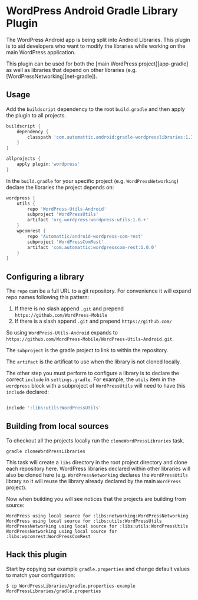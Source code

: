# WordPress Android Gradle Library Plugin

The WordPress Android app is being split into Android Libraries. This plugin is to aid developers who want to modify the libraries while working on the main WordPress application.

This plugin can be used for both the [main WordPress project][app-gradle] as well as libraries that depend on other libraries (e.g. [WordPressNetworking][net-gradle]).

## Usage

Add the `buildscript` dependency to the root `build.gradle` and then apply the plugin to all projects.


```groovy
buildscript {
    dependency {
        classpath 'com.automattic.android:gradle-wordpresslibraries:1.1.+'
    }
}

allprojects {
    apply plugin:'wordpress'
}
```

In the `build.gradle` for your specific project (e.g. `WordPressNetworking`) declare the libraries the project depends on:

```groovy
wordpress {
    utils {
        repo 'WordPress-Utils-Android'
        subproject 'WordPressUtils'
        artifact 'org.wordpress:wordpress-utils:1.0.+'
    }
    wpcomrest {
        repo 'Automattic/android-wordpress-com-rest'
        subproject 'WordPressComRest'
        artifact 'com.automattic:wordpresscom-rest:1.0.0'
    }
}
```

## Configuring a library

The `repo` can be a full URL to a git repository. For convenience it will expand repo names following this pattern:

1. If there is no slash append `.git` and prepend `https://github.com/WordPress-Mobile`
2. If there is a slash append `.git` and prepend `https://github.com/`

So using `WordPress-Utils-Android` expands to `https://github.com/WordPress-Mobile/WordPress-Utils-Android.git`.

The `subproject` is the gradle project to link to within the repository.

The `artifact` is the artificat to use when the library is not cloned locally.

The other step you must perform to configure a library is to declare the correct `include` in `settings.gradle`. For example, the `utils` item in the `wordpress` block with a subproject of `WordPressUtils` will need to have this `include` declared:

```groovy

include ':libs:utils:WordPressUtils'

```

## Building from local sources

To checkout all the projects locally run the `cloneWordPressLibraries` task.

    gradle cloneWordPressLibraries

This task will create a `libs` directory in the root project directory and clone each repository here. WordPress libraries declared within other libraries will also be cloned here (e.g. `WordPressNetworking` declares the `WordPressUtils` library so it will reuse the library already declared by the main `WordPress` project).

Now when building you will see notices that the projects are building from source:

```
WordPress using local source for :libs:networking:WordPressNetworking
WordPress using local source for :libs:utils:WordPressUtils
WordPressNetworking using local source for :libs:utils:WordPressUtils
WordPressNetworking using local source for :libs:wpcomrest:WordPressComRest
```

## Hack this plugin

Start by copying our example `gradle.properties` and change default values to match your configuration:

    $ cp WordPressLibraries/gradle.properties-example WordPressLibraries/gradle.properties

